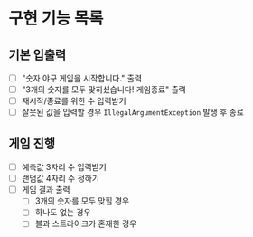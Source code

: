 # 구현 기능 목록

## 기본 입출력
- [ ] "숫자 야구 게임을 시작합니다." 출력
- [ ] "3개의 숫자를 모두 맞히셨습니다! 게임종료" 출력
- [ ] 재시작/종료를 위한 수 입력받기
- [ ] 잘못된 값을 입력할 경우 `IllegalArgumentException` 발생 후 종료

##  게임 진행
- [ ] 예측값 3자리 수 입력받기
- [ ] 랜덤값 4자리 수 정하기
- [ ] 게임 결과 출력
  - [ ] 3개의 숫자를 모두 맞힐 경우
  - [ ] 하나도 없는 경우
  - [ ] 볼과 스트라이크가 혼재한 경우
